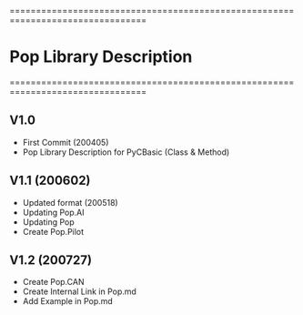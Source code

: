 ================================================================================

#                            Pop Library Description 

================================================================================

## V1.0
  - First Commit (200405) 
  - Pop Library Description for PyCBasic (Class & Method) 
  
## V1.1 (200602)
  - Updated format (200518)
  - Updating Pop.AI
  - Updating Pop
  - Create Pop.Pilot

## V1.2 (200727)
  - Create Pop.CAN
  - Create Internal Link in Pop.md 
  - Add Example in Pop.md 
